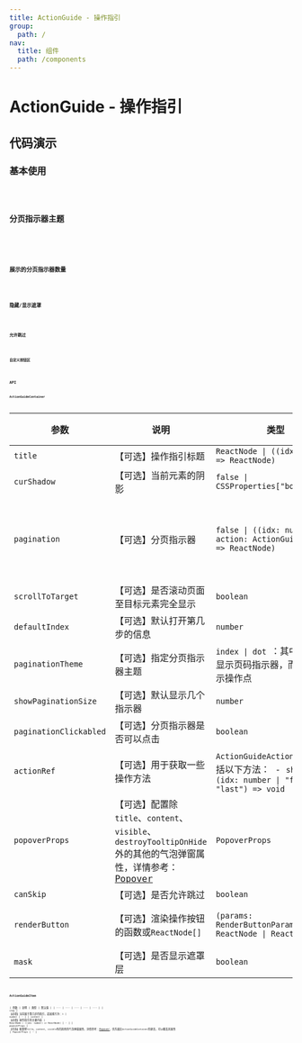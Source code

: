 ```yaml
---
title: ActionGuide - 操作指引
group:
  path: /
nav:
  title: 组件
  path: /components
---
```


# ActionGuide - 操作指引

## 代码演示

### 基本使用

<code src="./demos/basic.tsx" height="600px" iframe="500px" title="基本使用" />

### 分页指示器主题

<code src="./demos/paginationTheme-index.tsx" height="600px" iframe="665px" title="索引主题" />
<code src="./demos/paginationTheme-dot.tsx" height="600px" iframe="665px" title="指示点主题" />

### 展示的分页指示器数量

<code src="./demos/pagination-disaplay-size.tsx" height="600px" iframe="665px" title="显示的分页项数量" />

### 隐藏/显示遮罩

<code src="./demos/mask.tsx" height="600px" iframe="665px" title="不显示遮罩" />

### 允许跳过

<code src="./demos/skip.tsx" height="600px" iframe="665px" title="允许跳过" />

### 自定义按钮区

<code src="./demos/renderButton.tsx" height="600px" iframe="665px" title="自定义按钮区" />

## API

### ActionGuideContainer

| 参数 | 说明 | 类型 | 默认值 |
| --- | --- | --- | --- |
| `title` | 【可选】操作指引标题 | `ReactNode \| ((idx: number) => ReactNode)` | - |
| `curShadow` | 【可选】当前元素的阴影 | `false \| CSSProperties["boxShadow"]` | `0 0 15px #333` |
| `pagination` | 【可选】分页指示器 | `false \| ((idx: number, action: ActionGuideAction) => ReactNode)` | 默认显示指示点主题分页 |
| `scrollToTarget` | 【可选】是否滚动页面至目标元素完全显示 | `boolean` | `true` |
| `defaultIndex` | 【可选】默认打开第几步的信息 | `number` | `1` |
| `paginationTheme` | 【可选】指定分页指示器主题 | `index \| dot `：其中`index`会显示页码指示器，而`dot`只显示操作点 | `dot` |
| `showPaginationSize` | 【可选】默认显示几个指示器 | `number` | `3` |
| `paginationClickabled` | 【可选】分页指示器是否可以点击 | `boolean` | `true` |
| `actionRef` | 【可选】用于获取一些操作方法 | `ActionGuideAction`: 其中包括以下方法： - `show: (idx: number \| "first" \| "last") => void` | - |
| `popoverProps` | 【可选】配置除`title`、`content`、`visible`、`destroyTooltipOnHide`外的其他的气泡弹窗属性，详情参考：[Popover](https://ant.design/components/popover-cn/) | `PopoverProps` | - |
| `canSkip` | 【可选】是否允许跳过 | `boolean` | `true` |
| `renderButton` | 【可选】渲染操作按钮的函数或`ReactNode[]` | `(params: RenderButtonParams) => ReactNode \| ReactNode[]` | 默认操作按钮 |
| `mask` | 【可选】是否显示遮罩层 | `boolean` | `true` |

### ActionGuideItem

| 参数 | 说明 | 类型 | 默认值 |
| --- | --- | --- | --- | --- |
| `step` | 【必填】当前属于第几步的指引，起始索引为：`1` | `number` | - |
| `content` | 【必填】操作指引的主要内容 | `ReactNode | ((idx: number) => ReactNode)` | - |
| `popoverProps` | 【可选】配置除`title`、`content`、`visible`外的其他的气泡弹窗属性，详情参考：[Popover](https://ant.design/components/popover-cn/)，优先级比`ActionGuideContainer`的更高，可以覆盖其属性 | `PopoverProps` | - |
